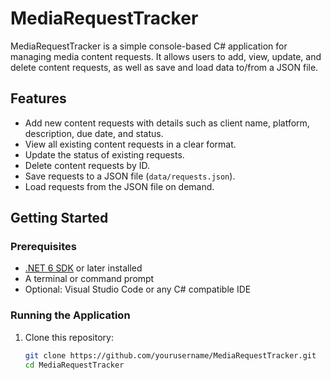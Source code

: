 # MediaRequestTracker

MediaRequestTracker is a simple console-based C# application for managing media content requests. It allows users to add, view, update, and delete content requests, as well as save and load data to/from a JSON file.

## Features

- Add new content requests with details such as client name, platform, description, due date, and status.
- View all existing content requests in a clear format.
- Update the status of existing requests.
- Delete content requests by ID.
- Save requests to a JSON file (`data/requests.json`).
- Load requests from the JSON file on demand.

## Getting Started

### Prerequisites

- [.NET 6 SDK](https://dotnet.microsoft.com/download/dotnet/6.0) or later installed
- A terminal or command prompt
- Optional: Visual Studio Code or any C# compatible IDE

### Running the Application

1. Clone this repository:

   ```bash
   git clone https://github.com/yourusername/MediaRequestTracker.git
   cd MediaRequestTracker
